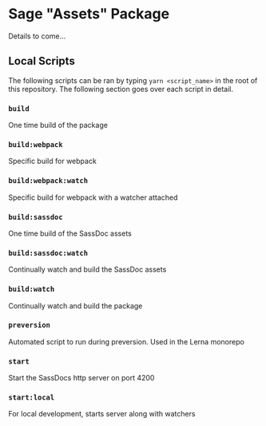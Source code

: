 # Sage "Assets" Package

Details to come...

## Local Scripts

The following scripts can be ran by typing `yarn <script_name>` in the root of this repository. The following section goes over each script in detail.

### `build`

One time build of the package

### `build:webpack`

Specific build for webpack

### `build:webpack:watch`

Specific build for webpack with a watcher attached

### `build:sassdoc`

One time build of the SassDoc assets

### `build:sassdoc:watch`

Continually watch and build the SassDoc assets

### `build:watch`

Continually watch and build the package

### `preversion`

Automated script to run during preversion. Used in the Lerna monorepo

### `start`

Start the SassDocs http server on port 4200

### `start:local`

For local development, starts server along with watchers
